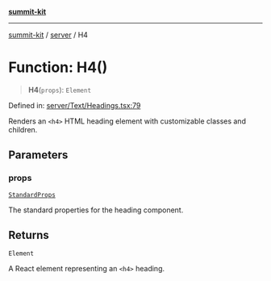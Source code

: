 [**summit-kit**](../../README.md)

***

[summit-kit](../../modules.md) / [server](../README.md) / H4

# Function: H4()

> **H4**(`props`): `Element`

Defined in: [server/Text/Headings.tsx:79](https://github.com/andrewgremlich/summit-kit/blob/adffe9c503dd434886950f3b1241a09968b48b42/src/react/server/Text/Headings.tsx#L79)

Renders an `<h4>` HTML heading element with customizable classes and children.

## Parameters

### props

[`StandardProps`](../type-aliases/StandardProps.md)

The standard properties for the heading component.

## Returns

`Element`

A React element representing an `<h4>` heading.
